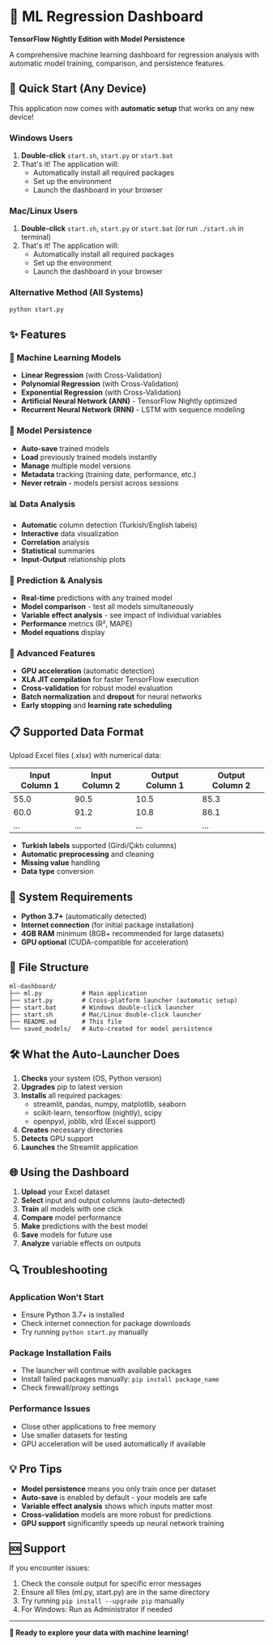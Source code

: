 # 🤖 ML Regression Dashboard

**TensorFlow Nightly Edition with Model Persistence**

A comprehensive machine learning dashboard for regression analysis with automatic model training, comparison, and persistence features.

## 🚀 Quick Start (Any Device)

This application now comes with **automatic setup** that works on any new device!

### Windows Users
1. **Double-click** `start.sh`, `start.py` or `start.bat`
2. That's it! The application will:
   - Automatically install all required packages
   - Set up the environment
   - Launch the dashboard in your browser

### Mac/Linux Users
1. **Double-click** `start.sh`, `start.py` or `start.bat` (or run `./start.sh` in terminal)
2. That's it! The application will:
   - Automatically install all required packages
   - Set up the environment
   - Launch the dashboard in your browser

### Alternative Method (All Systems)
```bash
python start.py
```

## ✨ Features

### 🤖 Machine Learning Models
- **Linear Regression** (with Cross-Validation)
- **Polynomial Regression** (with Cross-Validation)  
- **Exponential Regression** (with Cross-Validation)
- **Artificial Neural Network (ANN)** - TensorFlow Nightly optimized
- **Recurrent Neural Network (RNN)** - LSTM with sequence modeling

### 💾 Model Persistence
- **Auto-save** trained models
- **Load** previously trained models instantly
- **Manage** multiple model versions
- **Metadata** tracking (training date, performance, etc.)
- **Never retrain** - models persist across sessions

### 📊 Data Analysis
- **Automatic** column detection (Turkish/English labels)
- **Interactive** data visualization
- **Correlation** analysis
- **Statistical** summaries
- **Input-Output** relationship plots

### 🎯 Prediction & Analysis
- **Real-time** predictions with any trained model
- **Model comparison** - test all models simultaneously
- **Variable effect analysis** - see impact of individual variables
- **Performance** metrics (R², MAPE)
- **Model equations** display

### 🔬 Advanced Features
- **GPU acceleration** (automatic detection)
- **XLA JIT compilation** for faster TensorFlow execution
- **Cross-validation** for robust model evaluation
- **Batch normalization** and **dropout** for neural networks
- **Early stopping** and **learning rate scheduling**

## 📋 Supported Data Format

Upload Excel files (.xlsx) with numerical data:

| Input Column 1 | Input Column 2 | Output Column 1 | Output Column 2 |
|----------------|----------------|-----------------|-----------------|
| 55.0           | 90.5           | 10.5            | 85.3            |
| 60.0           | 91.2           | 10.8            | 86.1            |
| ...            | ...            | ...             | ...             |

- **Turkish labels** supported (Girdi/Çıktı columns)
- **Automatic preprocessing** and cleaning
- **Missing value** handling
- **Data type** conversion

## 🔧 System Requirements

- **Python 3.7+** (automatically detected)
- **Internet connection** (for initial package installation)
- **4GB RAM** minimum (8GB+ recommended for large datasets)
- **GPU optional** (CUDA-compatible for acceleration)

## 📁 File Structure

```
ml-dashboard/
├── ml.py           # Main application
├── start.py        # Cross-platform launcher (automatic setup)
├── start.bat       # Windows double-click launcher  
├── start.sh        # Mac/Linux double-click launcher
├── README.md       # This file
└── saved_models/   # Auto-created for model persistence
```

## 🛠️ What the Auto-Launcher Does

1. **Checks** your system (OS, Python version)
2. **Upgrades** pip to latest version
3. **Installs** all required packages:
   - streamlit, pandas, numpy, matplotlib, seaborn
   - scikit-learn, tensorflow (nightly), scipy
   - openpyxl, joblib, xlrd (Excel support)
4. **Creates** necessary directories
5. **Detects** GPU support
6. **Launches** the Streamlit application

## 🌐 Using the Dashboard

1. **Upload** your Excel dataset
2. **Select** input and output columns (auto-detected)
3. **Train** all models with one click
4. **Compare** model performance
5. **Make** predictions with the best model
6. **Save** models for future use
7. **Analyze** variable effects on outputs

## 🔍 Troubleshooting

### Application Won't Start
- Ensure Python 3.7+ is installed
- Check internet connection for package downloads
- Try running `python start.py` manually

### Package Installation Fails  
- The launcher will continue with available packages
- Install failed packages manually: `pip install package_name`
- Check firewall/proxy settings

### Performance Issues
- Close other applications to free memory
- Use smaller datasets for testing
- GPU acceleration will be used automatically if available

## 💡 Pro Tips

- **Model persistence** means you only train once per dataset
- **Auto-save** is enabled by default - your models are safe
- **Variable effect analysis** shows which inputs matter most
- **Cross-validation** models are more robust for predictions
- **GPU support** significantly speeds up neural network training

## 🆘 Support

If you encounter issues:
1. Check the console output for specific error messages
2. Ensure all files (ml.py, start.py) are in the same directory
3. Try running `pip install --upgrade pip` manually
4. For Windows: Run as Administrator if needed

---

**🎉 Ready to explore your data with machine learning!**
